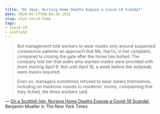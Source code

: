 ```yaml
---
title: "On Skye, Nursing Home Deaths Expose a Covid-19 Scandal"
date: 2020-05-27T08:04:29.155Z
slug: skye-covid-home
tags:
- covid-19
- scotland
---
```


> But management told workers to wear masks only around suspected coronavirus patients  an approach that Ms. Harris, in her complaint, compared to closing the gate after the horse has bolted. The company told her that aides who wanted masks were provided with them starting April 9. Not until April 18, a week before the outbreak, were masks required.
>
> Even so, managers sometimes refused to wear masks themselves, including on medicine rounds to residents' rooms, complaining that they itched, the three workers said.

&mdash; [On a Scottish Isle, Nursing Home Deaths Expose a Covid-19 Scandal](https://www.nytimes.com/2020/05/25/world/europe/coronavirus-uk-nursing-homes.html), Benjamin Mueller in _The New York Times_